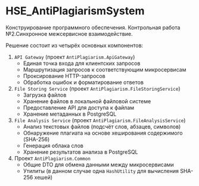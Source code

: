 # HSE_AntiPlagiarismSystem

Конструирование программного обеспечения. Контрольная работа №2.Синхронное межсервисное взаимодействие. 


Решение состоит из четырёх основных компонентов:

1. `API Gateway` (проект `AntiPlagiarism.ApiGateway`)
    - Единая точка входа для клиентских запросов
    - Маршрутизация запросов к соответствующим микросервисам
    - Проксирование HTTP-запросов
    - Обработка ошибок и форматирование ответов 
2. `File Storing Service` (проект `AntiPlagiarism.FileStoringService`)
    - Загрузка файлов
    - Хранение файлов в локальной файловой системе
    - Предоставление API для доступа к файлам
    - Хранение метаданных в PostgreSQL
3. `File Analysis Service` (проект `AntiPlagiarism.FileAnalysisService`)
    - Анализ текстовых файлов (подсчёт слов, абзацев, символов)
    - Обнаружение плагиата на основе хеширования содержимого (SHA-256)
    - Генерация облака слов
    - Хранение результатов анализа в PostgreSQL 
4. Проект `AntiPlagiarism.Common`
    - Общие DTO для обмена данными между микросервисами
    - Утилиты (в данном случае одна `HashUtility` для вычисления SHA-256 хешей)